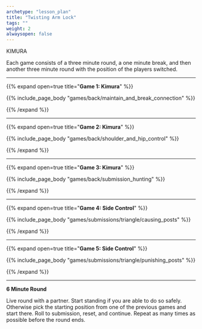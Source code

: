 ```yaml
--- 
archetype: "lesson_plan" 
title: "Twisting Arm Lock"
tags: ""
weight: 2
alwaysopen: false 
---
```


KIMURA


Each game consists of a three minute round, a one minute break, and then another three minute round with the position of the players switched. 

---
{{% expand open=true title="**Game 1: Kimura**" %}}

{{% include_page_body "games/back/maintain_and_break_connection" %}}

{{% /expand %}}

---
{{% expand open=true title="**Game 2: Kimura**" %}}

{{% include_page_body "games/back/shoulder_and_hip_control" %}}

{{% /expand %}}

---
{{% expand open=true title="**Game 3: Kimura**" %}}

{{% include_page_body "games/back/submission_hunting" %}}

{{% /expand %}}

---
{{% expand open=true title="**Game 4: Side Control**" %}}

{{% include_page_body "games/submissions/triangle/causing_posts" %}}

{{% /expand %}}

---
{{% expand open=true title="**Game 5: Side Control**" %}}


{{% include_page_body "games/submissions/triangle/punishing_posts" %}}

{{% /expand %}}

---
**6 Minute Round**

Live round with a partner. Start standing if you are able to do so safely. Otherwise pick the starting position from one of the previous games and start there. Roll to submission, reset, and continue. Repeat as many times as possible before the round ends. 



